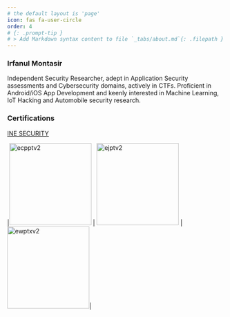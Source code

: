 ```yaml
---
# the default layout is 'page'
icon: fas fa-user-circle
order: 4
# {: .prompt-tip }
# > Add Markdown syntax content to file `_tabs/about.md`{: .filepath } and it will show up on this page.
---
```



### Irfanul Montasir

Independent Security Researcher, adept in Application Security assessments and Cybersecurity domains, actively in CTFs.
Proficient in Android/iOS App Development and keenly interested in Machine Learning, IoT Hacking and Automobile security research.

### Certifications

[INE SECURITY](https://certs.ine.com/profile/irfanulmontasir851954/)


|<img src="https://api.accredible.com/v1/frontend/credential_website_embed_image/certificate/100479158" width="190" height="190" alt="ecpptv2"/> | <img src="https://api.accredible.com/v1/frontend/credential_website_embed_image/certificate/96611891" width="190" height="190" alt="ejptv2"/> | <img src="https://api.accredible.com/v1/frontend/credential_website_embed_image/certificate/95534635" width="190" height="190" alt="ewptxv2" />|
